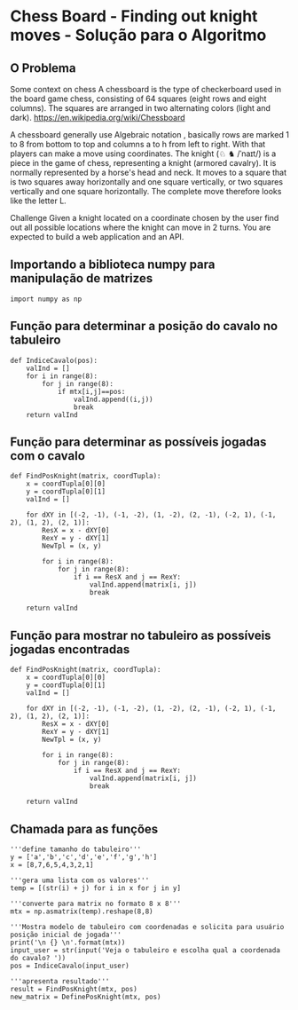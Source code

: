 Chess Board - Finding out knight moves - Solução para o Algoritmo
=============
O Problema
-----------
Some context on chess
A chessboard is the type of checkerboard used in the board game chess, consisting of 64
squares (eight rows and eight columns). The squares are arranged in two alternating colors
(light and dark). https://en.wikipedia.org/wiki/Chessboard

A chessboard generally use Algebraic notation , basically rows are marked 1 to 8 from
bottom to top and columns a to h from left to right. With that players can make a move using
coordinates.
The knight (♘ ♞ /ˈnaɪt/) is a piece in the game of chess, representing a knight (armored
cavalry). It is normally represented by a horse's head and neck. It moves to a square that is
two squares away horizontally and one square vertically, or two squares vertically and one
square horizontally. The complete move therefore looks like the letter L.

Challenge
Given a knight located on a coordinate chosen by the user find out all possible locations
where the knight can move in 2 turns.
You are expected to build a web application and an API.


Importando a biblioteca numpy para manipulação de matrizes
----------------------------------------------------------
```
import numpy as np
```

Função para determinar a posição do cavalo no tabuleiro
-------------------------------------------------------
```
def IndiceCavalo(pos):
    valInd = []
    for i in range(8):
        for j in range(8):
            if mtx[i,j]==pos:
                valInd.append((i,j))
                break
    return valInd
```

Função para determinar as possíveis jogadas com o cavalo
--------------------------------------------------------
```
def FindPosKnight(matrix, coordTupla):
    x = coordTupla[0][0]
    y = coordTupla[0][1]
    valInd = []

    for dXY in [(-2, -1), (-1, -2), (1, -2), (2, -1), (-2, 1), (-1, 2), (1, 2), (2, 1)]:
        ResX = x - dXY[0]
        RexY = y - dXY[1]
        NewTpl = (x, y)

        for i in range(8):
            for j in range(8):
                if i == ResX and j == RexY:
                    valInd.append(matrix[i, j])
                    break

    return valInd
```

Função para mostrar no tabuleiro as possíveis jogadas encontradas
-----------------------------------------------------------------
```
def FindPosKnight(matrix, coordTupla):
    x = coordTupla[0][0]
    y = coordTupla[0][1]
    valInd = []

    for dXY in [(-2, -1), (-1, -2), (1, -2), (2, -1), (-2, 1), (-1, 2), (1, 2), (2, 1)]:
        ResX = x - dXY[0]
        RexY = y - dXY[1]
        NewTpl = (x, y)

        for i in range(8):
            for j in range(8):
                if i == ResX and j == RexY:
                    valInd.append(matrix[i, j])
                    break

    return valInd
```


Chamada para as funções
-----------------------

```
'''define tamanho do tabuleiro'''
y = ['a','b','c','d','e','f','g','h']      
x = [8,7,6,5,4,3,2,1]

'''gera uma lista com os valores'''
temp = [(str(i) + j) for i in x for j in y]

'''converte para matrix no formato 8 x 8'''
mtx = np.asmatrix(temp).reshape(8,8)

'''Mostra modelo de tabuleiro com coordenadas e solicita para usuário posição inicial de jogada'''
print('\n {} \n'.format(mtx))
input_user = str(input('Veja o tabuleiro e escolha qual a coordenada do cavalo? '))
pos = IndiceCavalo(input_user)

'''apresenta resultado'''
result = FindPosKnight(mtx, pos)
new_matrix = DefinePosKnight(mtx, pos)
```
